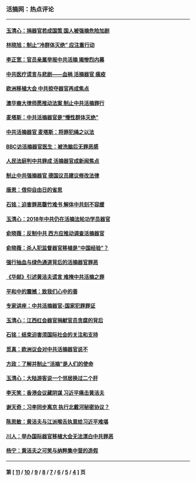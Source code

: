 ### 活摘网：热点评论
---
#### [玉清心：捐器官若成国策 国人被强摘危险加剧](../../pages/nf5879/n12802713.md?06100430) 
#### [林晓旭：制止“冷群体灭绝” 应注重行动](../../pages/nf5879/n12779736.md?06100430) 
#### [李正宽：官员亲属举报中共活摘 揭惨烈内幕](../../pages/nf5879/n12684490.md?06100430) 
#### [中共医疗谎言与悲剧——血祸 活摘器官 瘟疫](../../pages/nf5879/n12372103.md?06100430) 
#### [欧洲移植大会 中共掠夺器官再成焦点](../../pages/nf5879/n11538883.md?06100430) 
#### [澳华裔大律师愿推动法案 制止中共活摘罪行](../../pages/nf5879/n11377039.md?06100430) 
#### [麦塔斯：中共活摘器官是“慢性群体灭绝”](../../pages/nf5879/n11350529.md?06100430) 
#### [中共活摘器官 麦塔斯：将罪犯绳之以法](../../pages/nf5879/n11347973.md?06100430) 
#### [BBC访活摘器官医生：被洗脑后无罪恶感](../../pages/nf5879/n11335935.md?06100430) 
#### [人民法庭判中共罪成 活摘器官成新闻焦点](../../pages/nf5879/n11331578.md?06100430) 
#### [制止中共强摘器官 德国议员建议修改法律](../../pages/nf5879/n11249451.md?06100430) 
#### [唐恩：信仰自由日的省思](../../pages/nf5879/n11003525.md?06100430) 
#### [石铭：迫害罪恶罄竹难书  解体中共刻不容缓](../../pages/nf5879/n10942855.md?06100430) 
#### [玉清心：2018年中共仍在活摘法轮功学员器官](../../pages/nf5879/n10914646.md?06100430) 
#### [俞晓薇：反制中共 西方应推动调查活摘器官](../../pages/nf5879/n10794671.md?06100430) 
#### [俞晓薇：杀人犯监督器官移植是“中国经验”？](../../pages/nf5879/n10466427.md?06100430) 
#### [强行抽血与绿色通道背后的活摘器官罪恶](../../pages/nf5879/n10004708.md?06100430) 
#### [《华邮》引述黄洁夫谎言 难掩中共活摘之罪](../../pages/nf5879/n9642309.md?06100430) 
#### [平和中的震撼：致我们心中的善](../../pages/nf5879/n9021123.md?06100430) 
#### [专家讲座：中共活摘器官-国家犯罪罪证](../../pages/nf5879/n8828153.md?06100430) 
#### [玉清心：江西红会器官捐献官员贪腐的背后](../../pages/nf5879/n8522122.md?06100430) 
#### [石铭：结束迫害须国际社会的关注和支持](../../pages/nf5879/n8443497.md?06100430) 
#### [觅真：欧洲议会对中共活摘器官说不](../../pages/nf5879/n8337486.md?06100430) 
#### [方政：了解并制止“活摘”是人们的使命](../../pages/nf5879/n8329214.md?06100430) 
#### [玉清心：大陆游客说一个邻居换过二个肝](../../pages/nf5879/n8291404.md?06100430) 
#### [李天笑：香港会议藏阴谋 习近平痛击黄洁夫](../../pages/nf5879/n8241459.md?06100430) 
#### [谢天奇：习李同步离京 执行北戴河秘密协议？](../../pages/nf5879/n8230418.md?06100430) 
#### [陈思敏：黄洁夫与江派喉舌执意给习近平难堪](../../pages/nf5879/n8222166.md?06100430) 
#### [川人：举办国际器官移植大会无法漂白中共罪恶](../../pages/nf5879/n8221121.md?06100430) 
#### [杨宁：黄洁夫之可笑与纳粹集中营的造假](../../pages/nf5879/n8219897.md?06100430) 

---
#### 第 [ [11](./11.md?06100430) / [10](./10.md?06100430) / [9](./9.md?06100430) / [8](./8.md?06100430) / [7](./7.md?06100430) / [6](./6.md?06100430) / [5](./5.md?06100430) / [4](./4.md?06100430) ] 页
